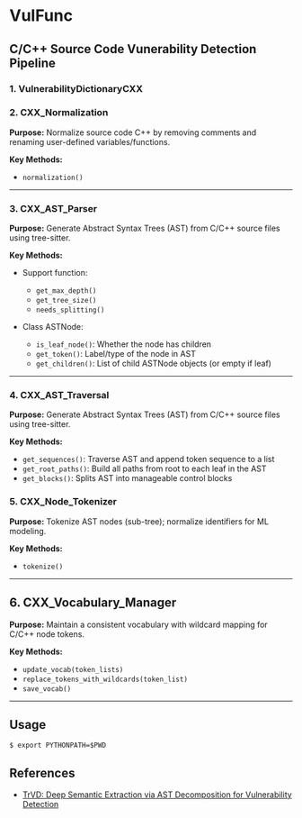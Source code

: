 # VulFunc

## C/C++ Source Code Vunerability Detection Pipeline

### 1. VulnerabilityDictionaryCXX

### 2. CXX_Normalization

**Purpose:** Normalize source code C++ by removing comments and renaming user-defined variables/functions.

**Key Methods:**

* `normalization()`

---

### 3. CXX_AST_Parser

**Purpose:** Generate Abstract Syntax Trees (AST) from C/C++ source files using tree-sitter.

**Key Methods:**

* Support function:
    * `get_max_depth()`
    * `get_tree_size()`
    * `needs_splitting()`

* Class ASTNode: 
    * `is_leaf_node()`: Whether the node has children
    * `get_token()`: Label/type of the node in AST
    * `get_children()`: List of child ASTNode objects (or empty if leaf)

---

### 4. CXX_AST_Traversal
**Purpose:** Generate Abstract Syntax Trees (AST) from C/C++ source files using tree-sitter.

**Key Methods:**

* `get_sequences()`: Traverse AST and append token sequence to a list
* `get_root_paths()`: Build all paths from root to each leaf in the AST
* `get_blocks()`: Splits AST into manageable control blocks

### 5. CXX_Node_Tokenizer

**Purpose:** Tokenize AST nodes (sub-tree); normalize identifiers for ML modeling.

**Key Methods:**

* `tokenize()`

---

## 6. CXX_Vocabulary_Manager

**Purpose:** Maintain a consistent vocabulary with wildcard mapping for C/C++ node tokens.

**Key Methods:**

* `update_vocab(token_lists)`
* `replace_tokens_with_wildcards(token_list)`
* `save_vocab()`

---

## Usage

```
$ export PYTHONPATH=$PWD
```

## References
* [TrVD: Deep Semantic Extraction via AST Decomposition for Vulnerability Detection](https://github.com/XUPT-SSS/TrVD/tree/main)